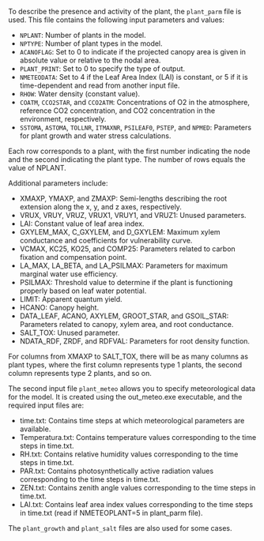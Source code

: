 To describe the presence and activity of the plant, the `plant_parm` file is used. This file contains the following input parameters and values:

- `NPLANT`: Number of plants in the model.
- `NPTYPE`: Number of plant types in the model.
- `ACANOFLAG`: Set to 0 to indicate if the projected canopy area is given in absolute value or relative to the nodal area.
- `PLANT_PRINT`: Set to 0 to specify the type of output.
- `NMETEODATA`: Set to 4 if the Leaf Area Index (LAI) is constant, or 5 if it is time-dependent and read from another input file.
- `RHOW`: Water density (constant value).
- `COATM`, `CCO2STAR`, and `CCO2ATM`: Concentrations of O2 in the atmosphere, reference CO2 concentration, and CO2 concentration in the environment, respectively.
- `SSTOMA`, `ASTOMA`, `TOLLNR`, `ITMAXNR`, `PSILEAF0`, `PSTEP`, and `NPMED`: Parameters for plant growth and water stress calculations.

Each row corresponds to a plant, with the first number indicating the node and the second indicating the plant type. The number of rows equals the value of NPLANT.

Additional parameters include:

- XMAXP, YMAXP, and ZMAXP: Semi-lengths describing the root extension along the x, y, and z axes, respectively.
- VRUX, VRUY, VRUZ, VRUX1, VRUY1, and VRUZ1: Unused parameters.
- LAI: Constant value of leaf area index.
- GXYLEM_MAX, C_GXYLEM, and D_GXYLEM: Maximum xylem conductance and coefficients for vulnerability curve.
- VCMAX, KC25, KO25, and COMP25: Parameters related to carbon fixation and compensation point.
- LA_MAX, LA_BETA, and LA_PSILMAX: Parameters for maximum marginal water use efficiency.
- PSILMAX: Threshold value to determine if the plant is functioning properly based on leaf water potential.
- LIMIT: Apparent quantum yield.
- HCANO: Canopy height.
- DATA_LEAF, ACANO, AXYLEM, GROOT_STAR, and GSOIL_STAR: Parameters related to canopy, xylem area, and root conductance.
- SALT_TOX: Unused parameter.
- NDATA_RDF, ZRDF, and RDFVAL: Parameters for root density function.

For columns from XMAXP to SALT_TOX, there will be as many columns as plant types, where the first column represents type 1 plants, the second column represents type 2 plants, and so on.

The second input file `plant_meteo` allows you to specify meteorological data for the model. It is created using the out_meteo.exe executable, and the required input files are:

- time.txt: Contains time steps at which meteorological parameters are available.
- Temperatura.txt: Contains temperature values corresponding to the time steps in time.txt.
- RH.txt: Contains relative humidity values corresponding to the time steps in time.txt.
- PAR.txt: Contains photosynthetically active radiation values corresponding to the time steps in time.txt.
- ZEN.txt: Contains zenith angle values corresponding to the time steps in time.txt.
- LAI.txt: Contains leaf area index values corresponding to the time steps in time.txt (read if NMETEOPLANT=5 in plant_parm file).

The `plant_growth` and `plant_salt` files are also used for some cases.

